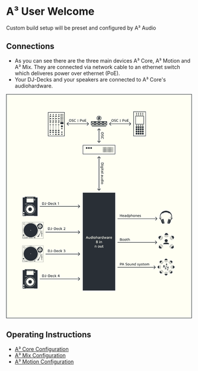 # A³ User Welcome
Custom build setup will be preset and configured by A³ Audio

## Connections
- As you can see there are the three main devices A³ Core, A³ Motion and A³ Mix. They are connected via network cable to an ethernet switch which deliveres power over ethernet (PoE).
- Your DJ-Decks and your speakers are connected to A³ Core's audiohardware.

![Connection Diagram](pics_user/a3_systen_symbol_signalflow.png)

## Operating Instructions
- [A³ Core Configuration](https://doc.a3-audio.com/user/a3core.html)
- [A³ Mix Configuration](https://doc.a3-audio.com/user/a3mix.html)
- [A³ Motion Configuration](https://doc.a3-audio.com/user/a3motion.html)